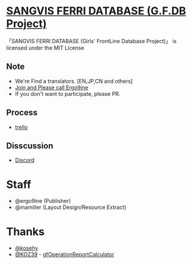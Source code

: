 # [SANGVIS FERRI DATABASE (G.F.DB Project)](https://sf2031.com)

「SANGVIS FERRI DATABASE (Girls' FrontLine Database Project)」 is licensed under the MIT License

## Note
- We're Find a translators. [EN,JP,CN and others]
- [Join and Please call Ergo9ine](https://discordapp.com/invite/8eTFTSa) 
- If you don't want to participate, please PR.

## Process
- [trello](https://trello.com/b/sPsg0jzu/gfdb-process)

## Disscussion
- [Discord](https://discordapp.com/invite/8eTFTSa)

# Staff
- @ergo9ine (Publisher)
- @mamiller (Layout Design/Resource Extract)

# Thanks
- [@kosehy](https://github.com/kosehy)
- [@KOZ39](https://github.com/KOZ39) - [gfOperationReportCalculator](https://github.com/KOZ39/gfOperationReportCalculator)